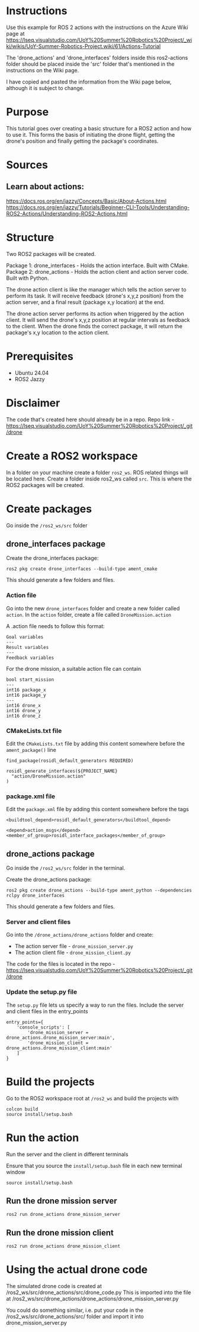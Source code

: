 # Instructions

Use this example for ROS 2 actions with the instructions on the Azure Wiki page at https://lseq.visualstudio.com/UoY%20Summer%20Robotics%20Project/_wiki/wikis/UoY-Summer-Robotics-Project.wiki/61/Actions-Tutorial

The 'drone_actions' and 'drone_interfaces' folders inside this ros2-actions folder should be placed inside the 'src' folder that's mentioned in the instructions on the Wiki page.

I have copied and pasted the information from the Wiki page below, although it is subject to change.

# Purpose
This tutorial goes over creating a basic structure for a ROS2 action and how to use it. This forms the basis of initiating the drone flight, getting the drone's position and finally getting the package's coordinates.

# Sources

## Learn about actions:
https://docs.ros.org/en/jazzy/Concepts/Basic/About-Actions.html
https://docs.ros.org/en/jazzy/Tutorials/Beginner-CLI-Tools/Understanding-ROS2-Actions/Understanding-ROS2-Actions.html

# Structure

Two ROS2 packages will be created.

Package 1: drone_interfaces - Holds the action interface. Built with CMake.
Package 2: drone_actions - Holds the action client and action server code. Built with Python.

The drone action client is like the manager which tells the action server to perform its task. It will receive feedback (drone's x,y,z position) from the action server, and a final result (package x,y location) at the end.

The drone action server performs its action when triggered by the action client. It will send the drone's x,y,z position at regular intervals as feedback to the client. When the drone finds the correct package, it will return the package's x,y location to the action client.

# Prerequisites
- Ubuntu 24.04
- ROS2 Jazzy

# Disclaimer
The code that's created here should already be in a repo. Repo link - https://lseq.visualstudio.com/UoY%20Summer%20Robotics%20Project/_git/drone

# Create a ROS2 workspace
In a folder on your machine create a folder `ros2_ws`. ROS related things will be located here.
Create a folder inside ros2_ws called `src`. This is where the ROS2 packages will be created.

# Create packages
Go inside the `/ros2_ws/src` folder

## drone_interfaces package
Create the drone_interfaces package:
```
ros2 pkg create drone_interfaces --build-type ament_cmake
```

This should generate a few folders and files.

### Action file
Go into the new `drone_interfaces` folder and create a new folder called `action`.
In the `action` folder, create a file called `DroneMission.action`

A .action file needs to follow this format:

```
Goal variables
---
Result variables
---
Feedback variables
```
For the drone mission, a suitable action file can contain

```
bool start_mission
---
int16 package_x
int16 package_y
---
int16 drone_x
int16 drone_y
int16 drone_z
```

### CMakeLists.txt file
Edit the `CMakeLists.txt` file by adding this content somewhere before the `ament_package()` line

```
find_package(rosidl_default_generators REQUIRED)

rosidl_generate_interfaces(${PROJECT_NAME}
  "action/DroneMission.action"
)
```
### package.xml file
Edit the `package.xml` file by adding this content somewhere before the <export> tags

```
<buildtool_depend>rosidl_default_generators</buildtool_depend>

<depend>action_msgs</depend>
<member_of_group>rosidl_interface_packages</member_of_group>
```
## drone_actions package
Go inside the `/ros2_ws/src` folder in the terminal.

Create the drone_actions package:
```
ros2 pkg create drone_actions --build-type ament_python --dependencies rclpy drone_interfaces
```

This should generate a few folders and files.

### Server and client files

Go into the `/drone_actions/drone_actions` folder and create:
- The action server file - `drone_mission_server.py`
- The action client file - `drone_mission_client.py`

The code for the files is located in the repo - https://lseq.visualstudio.com/UoY%20Summer%20Robotics%20Project/_git/drone

### Update the setup.py file

The `setup.py` file lets us specify a way to run the files. Include the server and client files in the entry_points

```
entry_points={
    'console_scripts': [
        'drone_mission_server = drone_actions.drone_mission_server:main',
        'drone_mission_client = drone_actions.drone_mission_client:main'
    ]
}
```

# Build the projects

Go to the ROS2 workspace root at `/ros2_ws` and build the projects with
```
colcon build
source install/setup.bash
```
# Run the action

Run the server and the client in different terminals

Ensure that you source the `install/setup.bash` file in each new terminal window
```
source install/setup.bash
```

## Run the drone mission server
```
ros2 run drone_actions drone_mission_server
```

## Run the drone mission client
```
ros2 run drone_actions drone_mission_client
```


# Using the actual drone code

The simulated drone code is created at /ros2_ws/src/drone_actions/src/drone_code.py
This is imported into the file at /ros2_ws/src/drone_actions/drone_actions/drone_mission_server.py

You could do something similar, i.e. put your code in the /ros2_ws/src/drone_actions/src/ folder and import it into drone_mission_server.py
